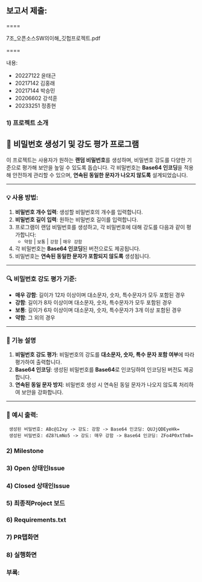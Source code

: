 ## 보고서 제출:

====

7조_오픈소스SW의이해_깃헙프로젝트.pdf

====

내용:

- 20227122 윤태근
- 20217142 김홍래
- 20217144 박승민
- 20206602 강석훈
- 20233251 정종현

### 1) 프로젝트 소개 
## 🔐 비밀번호 생성기 및 강도 평가 프로그램

이 프로젝트는 사용자가 원하는 **랜덤 비밀번호**를 생성하며, 비밀번호 강도를 다양한 기준으로 평가해 보안을 높일 수 있도록 돕습니다. 각 비밀번호는 **Base64 인코딩**을 적용해 안전하게 관리할 수 있으며, **연속된 동일한 문자가 나오지 않도록** 설계되었습니다.

---

### 💡 사용 방법:
1. **비밀번호 개수 입력**: 생성할 비밀번호의 개수를 입력합니다.
2. **비밀번호 길이 입력**: 원하는 비밀번호 길이를 입력합니다.
3. 프로그램이 랜덤 비밀번호를 생성하고, 각 비밀번호에 대해 강도를 다음과 같이 평가합니다:
   - `약함` | `보통` | `강함` | `매우 강함`
4. 각 비밀번호는 **Base64 인코딩**된 버전으로도 제공됩니다.
5. 비밀번호는 **연속된 동일한 문자가 포함되지 않도록** 생성됩니다.

---

### 🔍 비밀번호 강도 평가 기준:
- **매우 강함**: 길이가 12자 이상이며 대소문자, 숫자, 특수문자가 모두 포함된 경우
- **강함**: 길이가 8자 이상이며 대소문자, 숫자, 특수문자가 모두 포함된 경우
- **보통**: 길이가 6자 이상이며 대소문자, 숫자, 특수문자가 3개 이상 포함된 경우
- **약함**: 그 외의 경우

---

### 🔑 기능 설명
1. **비밀번호 강도 평가**: 비밀번호의 강도를 **대소문자, 숫자, 특수 문자 포함 여부**에 따라 평가하여 출력합니다.
2. **Base64 인코딩**: 생성된 비밀번호를 **Base64**로 인코딩하여 인코딩된 버전도 제공합니다.
3. **연속된 동일 문자 방지**: 비밀번호 생성 시 연속된 동일 문자가 나오지 않도록 처리하여 보안을 강화합니다.

---

### 📃 예시 출력:
```
 생성된 비밀번호: ABc@12xy -> 강도: 강함 -> Base64 인코딩: QUJjQDEyeHk= 
 생성된 비밀번호: dZ8?LmNo5 -> 강도: 매우 강함 -> Base64 인코딩: ZFo4P0xtTm8=

 ```
### 2) Milestone
### 3) Open 상태인Issue
### 4) Closed 상태인Issue
### 5) 최종적Project 보드
### 6) Requirements.txt
### 7) PR탭화면
### 8) 실행화면

### 부록:
